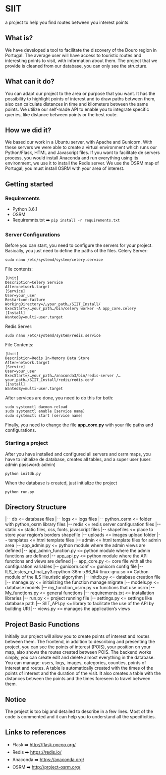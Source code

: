 # SIIT
a project to help you find routes between you interest points

## What is?
We have developed a tool to facilitate the discovery of the Douro region in Portugal. The average user will have access to touristic routes and interesting points to visit, with information about them. The project that we provide is cleaned from our database, you can only see the structure.

## What can it do?
You can adapt our project to the area or purpose that you want. It has the possibility to highlight points of interest and to draw paths between them, also can calculate distances in time and kilometers between the same points. We utilize our self-made API to enable you to integrate specific queries, like distance between points or the best route.

## How we did it?
We based our work in a Ubuntu server, with Apache and Gunicorn. With these servers we were able to create a virtual environment which runs our Python/Flask, HTML and Javascript files. If you want to facilitate de servers process, you would install Anaconda and run everything using its environment, we use it to install the Redis server. We use the OSRM map of Portugal, you must install OSRM with your area of interest.

## Getting started
### Requirements
- Python 3.6.1
- OSRM
- Requiremnts.txt :arrow_right: ```pip install -r requirements.txt```

### Server Configurations
Before you can start, you need to configure the servers for your project. Basically, you just need to define the paths of the files. 
Celery Server:
```
sudo nano /etc/systemd/system/celery.service
```
File contents:
```
[Unit]
Description=Celery Service
After=network.target
[Service]
User=your_user
Restart=on-failure
WorkingDirectory=/…your_path…/SIIT_Install/
ExecStart=/…your_path…/bin/celery worker -A app_core.celery
[Install]
WantedBy=multi-user.target
```
Redis Server:
```
sudo nano /etc/systemd/system/redis.service
```
File Contents:
```
[Unit]
Description=Redis In-Memory Data Store
After=network.target
[Service]
User=your_user
ExecStart=/…your_path…/anaconda3/bin/redis-server /…your_path…/SIIT_Install/redis/redis.conf
[Install]
WantedBy=multi-user.target
```
After services are done, you need to do this for both:
```
sudo systemctl daemon-reload
sudo systemctl enable [service name]
sudo systemctl start [service name]
```

Finally, you need to change the file **app_core.py** with your file paths and configurations.

### Starting a project
After you have installed and configured all servers and osrm maps, you have to initialize de database, creates all tables, and a super user (user: admin password: admin)
```
python initdb.py
```
When the database is created, just initialize the project
```
python run.py
```

## Directory Structure
|-- db			<= database files
|-- logs			<= logs files
|-- python_osrm	<= folder with python_osrm library files
|-- redis		<= redis server configuration files
|-- static		<= static files, css, fonts, javascript files
|-- shapefiles	<= place to store your region’s borders shapefile
|-- uploads	<= images upload folder
|-- templates		<= html template files
|-- admin	<= html template files for admin area
|-- app_admin.py	<= python module where the admin views are defined
|-- app_admin_function.py <= python module where the admin functions are defined
|-- app_api.py		<= python module where the API functions and views are defined
|-- app_core.py		<= core file with all the configuration variables
|-- gunicorn.conf	<= gunicorn config file
|-- ILS_testes_m_final_py3.cpython-36m-x86_64-linux-gnu.so <= Cython module of the ILS Heuristic algorythm
|-- initdb.py		<= database creation file
|-- manage.py		<= initializing the function manage migrate
|-- models.py		<= database models
|-- my_function_osrm.py	<= functions that use osrm
|-- My_functions.py 		<= general functions
|-- requirements.txt	<= installation libraries
|-- run.py		<= project running file
|-- settings.py 		<= settings like database path
|-- SIIT_API.py		<= library to facilitate the use of the API by building URI
|-- views.py 		<= manages the application’s views

## Project Basic Functions
Initially our project will allow you to create points of interest and routes between them. The frontend, in addition to describing and presenting the project, you can see the points of interest (POIS), your position on your map, also shows the routes created between POIS.
The backend works simply, you can create edit and delete almost everything in the database. You can manage: users, logs, images, categories, counties, points of interest and routes. A table is automatically created with the times of the points of interest and the duration of the visit. It also creates a table with the distances between the points and the times foreseen to travel between them.

## Notice
The project is too big and detailed to describe in a few lines. Most of the code is commented and it can help you to understand all the specificities.

## Links to references
- Flask :arrow_right: http://flask.pocoo.org/
- Redis :arrow_right: https://redis.io/
- Anaconda :arrow_right: https://anaconda.org/
- OSRM :arrow_right: http://project-osrm.org/
